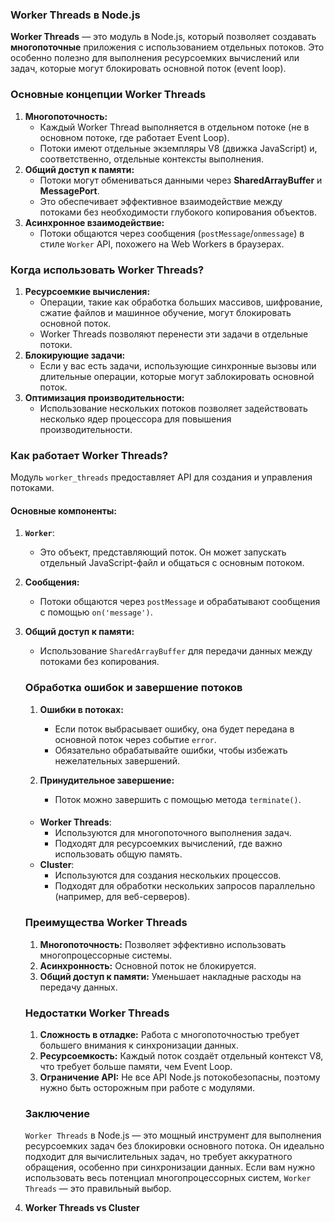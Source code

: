 ### Worker Threads в Node.js

**Worker Threads** — это модуль в Node.js, который позволяет создавать **многопоточные** приложения с использованием отдельных потоков. Это особенно полезно для выполнения ресурсоемких вычислений или задач, которые могут блокировать основной поток (event loop).

### **Основные концепции Worker Threads**

1. **Многопоточность:**
   * Каждый Worker Thread выполняется в отдельном потоке (не в основном потоке, где работает Event Loop).
   * Потоки имеют отдельные экземпляры V8 (движка JavaScript) и, соответственно, отдельные контексты выполнения.
2. **Общий доступ к памяти:**
   * Потоки могут обмениваться данными через **SharedArrayBuffer** и **MessagePort**.
   * Это обеспечивает эффективное взаимодействие между потоками без необходимости глубокого копирования объектов.
3. **Асинхронное взаимодействие:**
   * Потоки общаются через сообщения (`postMessage`/`onmessage`) в стиле `Worker` API, похожего на Web Workers в браузерах.

### **Когда использовать Worker Threads?**

1. **Ресурсоемкие вычисления:**
   * Операции, такие как обработка больших массивов, шифрование, сжатие файлов и машинное обучение, могут блокировать основной поток.
   * Worker Threads позволяют перенести эти задачи в отдельные потоки.
2. **Блокирующие задачи:**
   * Если у вас есть задачи, использующие синхронные вызовы или длительные операции, которые могут заблокировать основной поток.
3. **Оптимизация производительности:**
   * Использование нескольких потоков позволяет задействовать несколько ядер процессора для повышения производительности.

### **Как работает Worker Threads?**

Модуль `worker_threads` предоставляет API для создания и управления потоками.

#### Основные компоненты:

1. **`Worker`**:

   * Это объект, представляющий поток. Он может запускать отдельный JavaScript-файл и общаться с основным потоком.
2. **Сообщения:**

   * Потоки общаются через `postMessage` и обрабатывают сообщения с помощью `on('message')`.
3. **Общий доступ к памяти:**

   * Использование `SharedArrayBuffer` для передачи данных между потоками без копирования.

   ### **Обработка ошибок и завершение потоков**


   1. **Ошибки в потоках:**

      * Если поток выбрасывает ошибку, она будет передана в основной поток через событие `error`.
      * Обязательно обрабатывайте ошибки, чтобы избежать нежелательных завершений.
   2. **Принудительное завершение:**

      * Поток можно завершить с помощью метода `terminate()`.

   #### 

   * **Worker Threads**:
     * Используются для многопоточного выполнения задач.
     * Подходят для ресурсоемких вычислений, где важно использовать общую память.
   * **Cluster**:
     * Используются для создания нескольких процессов.
     * Подходят для обработки нескольких запросов параллельно (например, для веб-серверов).

   ### **Преимущества Worker Threads**

   1. **Многопоточность:** Позволяет эффективно использовать многопроцессорные системы.
   2. **Асинхронность:** Основной поток не блокируется.
   3. **Общий доступ к памяти:** Уменьшает накладные расходы на передачу данных.

   ### **Недостатки Worker Threads**

   1. **Сложность в отладке:** Работа с многопоточностью требует большего внимания к синхронизации данных.
   2. **Ресурсоемкость:** Каждый поток создаёт отдельный контекст V8, что требует больше памяти, чем Event Loop.
   3. **Ограничение API:** Не все API Node.js потокобезопасны, поэтому нужно быть осторожным при работе с модулями.


   ### **Заключение**

   `Worker Threads` в Node.js — это мощный инструмент для выполнения ресурсоемких задач без блокировки основного потока. Он идеально подходит для вычислительных задач, но требует аккуратного обращения, особенно при синхронизации данных. Если вам нужно использовать весь потенциал многопроцессорных систем, `Worker Threads` — это правильный выбор.
4. **Worker Threads vs Cluster**
